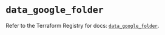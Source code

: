 # `data_google_folder`

Refer to the Terraform Registry for docs: [`data_google_folder`](https://registry.terraform.io/providers/hashicorp/google-beta/6.27.0/docs/data-sources/google_folder).
